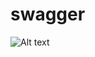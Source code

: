 # swagger
![Alt text](https://swagger.io/swagger/media/blog/wp-hub/OpenAPI3Structure.png "OpenAPI3 Structure")
